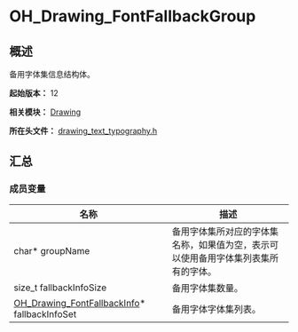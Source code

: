 # OH_Drawing_FontFallbackGroup

## 概述

备用字体集信息结构体。

**起始版本：** 12

**相关模块：** [Drawing](capi-drawing.md)

**所在头文件：** [drawing_text_typography.h](capi-drawing-text-typography-h.md)

## 汇总

### 成员变量

| 名称                                         | 描述                                                         |
| -------------------------------------------- | ------------------------------------------------------------ |
| char* groupName                              | 备用字体集所对应的字体集名称，如果值为空，表示可以使用备用字体集列表集所有的字体。 |
| size_t fallbackInfoSize                      | 备用字体集数量。                                             |
| [OH_Drawing_FontFallbackInfo](capi-oh-drawing-fontfallbackinfo.md)* fallbackInfoSet | 备用字体字体集列表。                                         |

